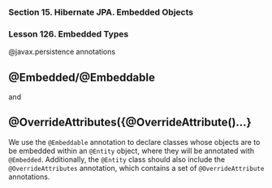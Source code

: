 ### Section 15. Hibernate JPA. Embedded Objects
### Lesson 126. Embedded Types 
@javax.persistence annotations 
## @Embedded/@Embeddable 
and 
## @OverrideAttributes({@OverrideAttribute()...}

We use the <code>@Embeddable</code> annotation to declare classes 
whose objects are to be embedded within an <code>@Entity</code> object, 
where they will be annotated with <code>@Embedded</code>. 
Additionally, the <code>@Entity</code> class should also 
include the <code>@OverrideAttributes</code> annotation, 
which contains a set of <code>@OverrideAttribute</code> annotations.